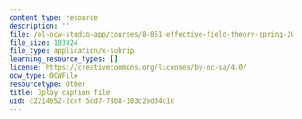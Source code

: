 ```yaml
---
content_type: resource
description: ''
file: /ol-ocw-studio-app/courses/8-851-effective-field-theory-spring-2013/c22146522ccf5dd778b8183c2ed34c1d_pusPy4EDPC0.srt
file_size: 103924
file_type: application/x-subrip
learning_resource_types: []
license: https://creativecommons.org/licenses/by-nc-sa/4.0/
ocw_type: OCWFile
resourcetype: Other
title: 3play caption file
uid: c2214652-2ccf-5dd7-78b8-183c2ed34c1d
---
```

